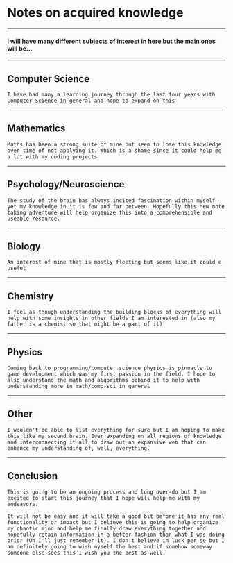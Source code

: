 # Notes on acquired knowledge
---
#### I will have many different subjects of interest in here but the main ones will be...

---
## Computer Science

	I have had many a learning journey through the last four years with Computer Science in general and hope to expand on this

---
## Mathematics

	Maths has been a strong suite of mine but seem to lose this knowledge over time of not applying it. Which is a shame since it could help me a lot with my coding projects

---
## Psychology/Neuroscience

	The study of the brain has always incited fascination within myself yet my knowledge in it is few and far between. Hopefully this new note taking adventure will help organize this into a comprehensible and useable resource.

---
## Biology

	An interest of mine that is mostly fleeting but seems like it could e useful

---
## Chemistry

	I feel as though understanding the building blocks of everything will help with some insights in other fields I am interested in (also my father is a chemist so that might be a part of it)

---
## Physics

	Coming back to programming/computer science physics is pinnacle to game development which was my first passion in the field. I hope to also understand the math and algorithms behind it to help with understanding more in math/comp-sci in general

---
## Other

	I wouldn't be able to list everything for sure but I am hoping to make this like my second brain. Ever expanding on all regions of knowledge and interconnecting it all to draw out an expansive web that can enhance my understanding of, well, everything.

---
## Conclusion

	This is going to be an ongoing process and long over-do but I am excited to start this journey that I hope will help me with my endeavors.

	It will not be easy and it will take a good bit before it has any real functionality or impact but I believe this is going to help organize my chaotic mind and help me finally draw everything together and hopefully retain information in a better fashion than what I was doing prior (Oh I'll just remember it). I don't believe in luck per se but I am definitely going to wish myself the best and if somehow someway someone else sees this I wish you the best as well.